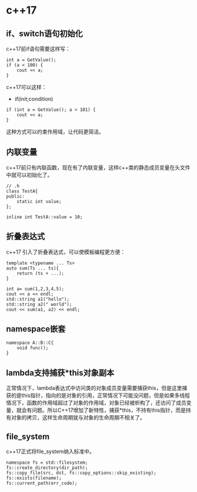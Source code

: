 
# c++17

## if、switch语句初始化
c++17前if语句需要这样写：
```
int a = GetValue();
if (a < 100) {
    cout << a;
}
```

c++17可以这样：
* if(init;condition)
```
if (int a = GetValue(); a < 101) {
    cout << a;
}
```
这种方式可以约束作用域，让代码更简洁。

## 内联变量
c++17前只有内联函数，现在有了内联变量，这样c++类的静态成员变量在头文件中就可以初始化了。
```
// .h
class TestA{
public:
    static int value;
};

inline int TestA::value = 10;

```

## 折叠表达式
c++17 引入了折叠表达式，可以使模板编程更方便：
```
template <typename ... Ts>
auto sum(Ts ... ts){
    return (ts + ...);
}

int a= sum(1,2,3,4,5);
cout << a << endl;
std::string a1("hello");
std::string a2(" world");
cout << sum(a1, a2) << endl;
```

## namespace嵌套
```
namespace A::B::C{
    void func();
}
```

## lambda支持捕获*this对象副本
正常情况下，lambda表达式中访问类的对象成员变量需要捕获this，但是这里捕获的是this指针，指向的是对象的引用，正常情况下可能没问题，但是如果多线程情况下，函数的作用域超过了对象的作用域，对象已经被析构了，还访问了成员变量，就会有问题。所以C++17增加了新特性，捕获*this，不持有this指针，而是持有对象的拷贝，这样生命周期就与对象的生命周期不相关了。

## file_system
c++17正式将file_system纳入标准中。
```
namespace fs = std::filesystem;
fs::create_directory(dir_path);
fs::copy_file(src, dst, fs::copy_options::skip_existing);
fs::exists(filename);
fs::current_path(err_code);
```
